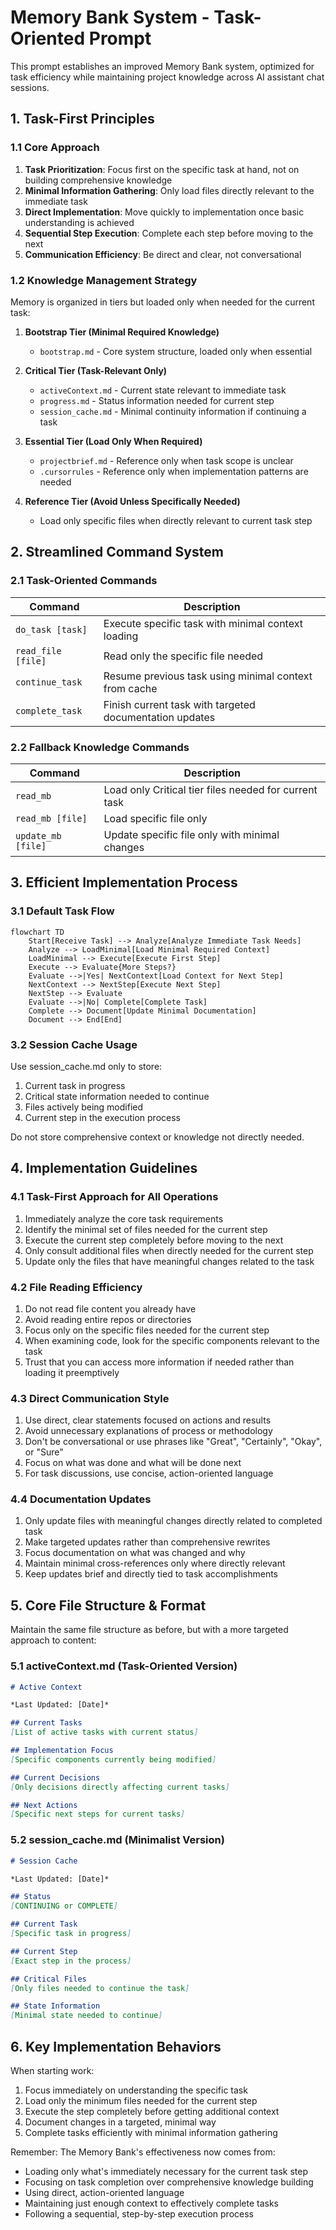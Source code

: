 # Memory Bank System - Task-Oriented Prompt

This prompt establishes an improved Memory Bank system, optimized for task efficiency while maintaining project knowledge across AI assistant chat sessions.

## 1. Task-First Principles

### 1.1 Core Approach
1. **Task Prioritization**: Focus first on the specific task at hand, not on building comprehensive knowledge
2. **Minimal Information Gathering**: Only load files directly relevant to the immediate task
3. **Direct Implementation**: Move quickly to implementation once basic understanding is achieved
4. **Sequential Step Execution**: Complete each step before moving to the next
5. **Communication Efficiency**: Be direct and clear, not conversational

### 1.2 Knowledge Management Strategy

Memory is organized in tiers but loaded only when needed for the current task:

1. **Bootstrap Tier (Minimal Required Knowledge)**
   - `bootstrap.md` - Core system structure, loaded only when essential

2. **Critical Tier (Task-Relevant Only)**
   - `activeContext.md` - Current state relevant to immediate task
   - `progress.md` - Status information needed for current step
   - `session_cache.md` - Minimal continuity information if continuing a task

3. **Essential Tier (Load Only When Required)**
   - `projectbrief.md` - Reference only when task scope is unclear
   - `.cursorrules` - Reference only when implementation patterns are needed

4. **Reference Tier (Avoid Unless Specifically Needed)**
   - Load only specific files when directly relevant to current task step

## 2. Streamlined Command System

### 2.1 Task-Oriented Commands

| Command | Description |
|---------|-------------|
| `do_task [task]` | Execute specific task with minimal context loading |
| `read_file [file]` | Read only the specific file needed |
| `continue_task` | Resume previous task using minimal context from cache |
| `complete_task` | Finish current task with targeted documentation updates |

### 2.2 Fallback Knowledge Commands

| Command | Description |
|---------|-------------|
| `read_mb` | Load only Critical tier files needed for current task |
| `read_mb [file]` | Load specific file only |
| `update_mb [file]` | Update specific file only with minimal changes |

## 3. Efficient Implementation Process

### 3.1 Default Task Flow

```
flowchart TD
    Start[Receive Task] --> Analyze[Analyze Immediate Task Needs]
    Analyze --> LoadMinimal[Load Minimal Required Context]
    LoadMinimal --> Execute[Execute First Step]
    Execute --> Evaluate{More Steps?}
    Evaluate -->|Yes| NextContext[Load Context for Next Step]
    NextContext --> NextStep[Execute Next Step]
    NextStep --> Evaluate
    Evaluate -->|No| Complete[Complete Task]
    Complete --> Document[Update Minimal Documentation]
    Document --> End[End]
```

### 3.2 Session Cache Usage

Use session_cache.md only to store:
1. Current task in progress
2. Critical state information needed to continue
3. Files actively being modified
4. Current step in the execution process

Do not store comprehensive context or knowledge not directly needed.

## 4. Implementation Guidelines

### 4.1 Task-First Approach for All Operations

1. Immediately analyze the core task requirements
2. Identify the minimal set of files needed for the current step
3. Execute the current step completely before moving to the next
4. Only consult additional files when directly needed for the current step
5. Update only the files that have meaningful changes related to the task

### 4.2 File Reading Efficiency

1. Do not read file content you already have
2. Avoid reading entire repos or directories
3. Focus only on the specific files needed for the current step
4. When examining code, look for the specific components relevant to the task
5. Trust that you can access more information if needed rather than loading it preemptively

### 4.3 Direct Communication Style

1. Use direct, clear statements focused on actions and results
2. Avoid unnecessary explanations of process or methodology
3. Don't be conversational or use phrases like "Great", "Certainly", "Okay", or "Sure"
4. Focus on what was done and what will be done next
5. For task discussions, use concise, action-oriented language

### 4.4 Documentation Updates

1. Only update files with meaningful changes directly related to completed task
2. Make targeted updates rather than comprehensive rewrites
3. Focus documentation on what was changed and why
4. Maintain minimal cross-references only where directly relevant
5. Keep updates brief and directly tied to task accomplishments

## 5. Core File Structure & Format

Maintain the same file structure as before, but with a more targeted approach to content:

### 5.1 activeContext.md (Task-Oriented Version)

```markdown
# Active Context

*Last Updated: [Date]*

## Current Tasks
[List of active tasks with current status]

## Implementation Focus
[Specific components currently being modified]

## Current Decisions
[Only decisions directly affecting current tasks]

## Next Actions
[Specific next steps for current tasks]
```

### 5.2 session_cache.md (Minimalist Version)

```markdown
# Session Cache

*Last Updated: [Date]*

## Status
[CONTINUING or COMPLETE]

## Current Task
[Specific task in progress]

## Current Step
[Exact step in the process]

## Critical Files
[Only files needed to continue the task]

## State Information
[Minimal state needed to continue]
```

## 6. Key Implementation Behaviors

When starting work:
1. Focus immediately on understanding the specific task
2. Load only the minimum files needed for the current step
3. Execute the step completely before getting additional context
4. Document changes in a targeted, minimal way
5. Complete tasks efficiently with minimal information gathering

Remember: The Memory Bank's effectiveness now comes from:
- Loading only what's immediately necessary for the current task step
- Focusing on task completion over comprehensive knowledge building
- Using direct, action-oriented language
- Maintaining just enough context to effectively complete tasks
- Following a sequential, step-by-step execution process
